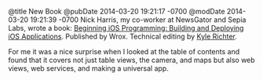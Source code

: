 @title New Book
@pubDate 2014-03-20 19:21:17 -0700
@modDate 2014-03-20 19:21:39 -0700
Nick Harris, my co-worker at NewsGator and Sepia Labs, wrote a book: [Beginning iOS Programming: Building and Deploying iOS Applications](http://www.amazon.com/Beginning-iOS-Programming-Deploying-Applications/dp/1118841476/ref=sr_1_1?s=books&ie=UTF8&qid=1395368249&sr=1-1&keywords=beginning+ios+programming). Published by Wrox. Technical editing by [Kyle Richter](https://twitter.com/kylerichter).

For me it was a nice surprise when I looked at the table of contents and found that it covers not just table views, the camera, and maps but also web views, web services, and making a universal app.
